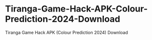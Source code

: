 # Tiranga-Game-Hack-APK-Colour-Prediction-2024-Download
Tiranga Game Hack APK (Colour Prediction 2024) Download

